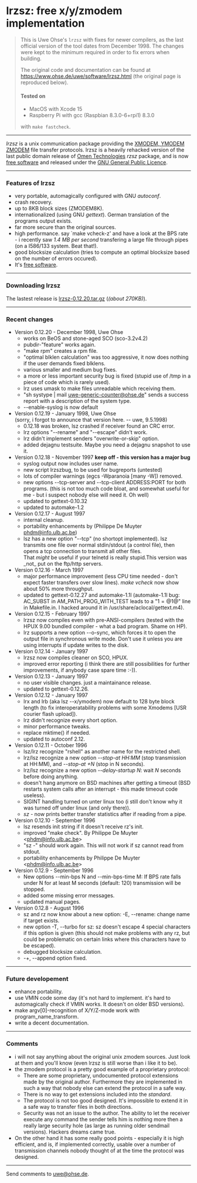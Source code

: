 # lrzsz: free x/y/zmodem implementation

> This is Uwe Ohse's `lrzsz` with fixes for newer compilers, as the last official version of the tool dates from December 1998. The changes were kept to the minimum required in order to fix errors when building.
>
> The original code and documentation can be found at https://www.ohse.de/uwe/software/lrzsz.html (the original page is reproduced below).
>
> #### Tested on
>
> * MacOS with Xcode 15
> * Raspberry Pi with gcc (Raspbian 8.3.0-6+rpi1) 8.3.0
>
> with `make fastcheck`.

* * *

_lrzsz_ is a unix communication package providing the [XMODEM, YMODEM](ftp://ftp.std.com/obi/Standards/FileTransfer/YMODEM8.DOC.1.Z) [ZMODEM](http://www.easysw.com/~mike/serial/zmodem.html) file transfer protocols. lrzsz is a heavily rehacked version of the last public domain release of [Omen Technologies](http://www.omen.com/) _rzsz_ package, and is now [free software](http://www.gnu.ai.mit.edu/philosophy/free-sw.html) and released under the [GNU General Public Licence](http://www.gnu.ai.mit.edu/copyleft/gpl.html).

* * *

### Features of lrzsz

*   very portable, automagically configured with GNU _autoconf_.
*   crash recovery.
*   up to 8KB block sizes (ZMODEM8K).
*   internationalized (using GNU _gettext_). German translation of the programs output exists.
*   far more secure than the original sources.
*   high performance. say \`make vcheck-z' and have a look at the BPS rate - i recently saw _1.4 MB per second_ transfering a large file through pipes (on a I586/133 system. Beat that!).
*   good blocksize calculation (tries to compute an optimal blocksize based on the number of errors occured).
*   It's [free software](http://www.gnu.org/philosophy/free-sw.html).

* * *

### Downloading lrzsz

The lastest release is [lrzsz-0.12.20.tar.gz](https://www.ohse.de/uwe/releases/lrzsz-0.12.20.tar.gz) (_(about 270KB)_).

* * *

### Recent changes

*   Version 0.12.20 - December 1998, Uwe Ohse  
    *   works on BeOS and stone-aged SCO (sco-3.2v4.2)
    *   pubdir-"feature" works again.
    *   "make rpm" creates a rpm file.
    *   "optimal blklen calculation" was too aggressive, it now does nothing if the user demands fixed blklens.
    *   various smaller and medium bug fixes.
    *   a more or less important security bug is fixed (stupid use of /tmp in a piece of code which is rarely used).
    *   lrz uses umask to make files unreadable which receiving them.
    *   "sh systype | mail uwe-generic-counter@ohse.de" sends a success report with a description of the system type.
    *   \--enable-syslog is now default
*   Version 0.12.19 - January 1998, Uwe Ohse  
    (sorry, i forgot to announce that version here. -- uwe, 9.5.1998)
    *   0.12.18 was broken, lsz crashed if receiver found an CRC error.
    *   lrz options "--rename" and "--escape" didn't work.
    *   lrz didn't implement senders "overwrite-or-skip" option.
    *   added dejagnu testsuite. Maybe you need a dejagnu snapshot to use it.
*   Version 0.12.18 - November 1997 **keep off - this version has a major bug**
    *   syslog output now includes user name.
    *   new script lrzszbug, to be used for bugreports (untested)
    *   lots of compiler warnings (egcs -Wparanoia \[many -W\]) removed.
    *   new options --tcp-server and --tcp-client ADDRESS:PORT for both programs. (this is not too much code bloat, and somewhat useful for me - but i suspect nobody else will need it. Oh well)
    *   updated to gettext-0.10.32
    *   updated to automake-1.2
*   Version 0.12.17 - August 1997
    *   internal cleanup.
    *   portability enhancements by (Philippe De Muyter <phdm@info.ulb.ac.be>)
    *   lsz has a new option "--tcp" (no shortopt implemented). lsz transmits one file over normal stdin/stdout (a control file), then opens a tcp connection to transmit all other files.  
        That _might_ be useful if your telnetd is really stupid.This version was \_not\_ put on the ftp/http servers.
*   Version 0.12.16 - March 1997
    *   major performance improvement (less CPU time needed - don't expect faster transfers over slow lines). _make vcheck_ now show about 50% more throughput.
    *   updated to gettext-0.12.27 and automake-1.1l (automake-1.1l bug: AC\_SUBST in AM\_PATH\_PROG\_WITH\_TEST leads to a "$1=@$1@" line in Makefile.in. I hacked around it in /usr/share/aclocal/gettext.m4).
*   Version 0.12.15 - February 1997
    *   lrzsz now compiles even with pre-ANSI-compilers (tested with the HPUX 9.00 bundled compiler - what a bad program. Shame on HP).
    *   lrz supports a new option --o-sync, which forces it to open the output file in synchronous write mode. Don't use it unless you are using interrupts if update writes to the disk.
*   Version 0.12.14 - January 1997
    *   lrzsz now compiles cleaner on SCO, HPUX.
    *   improved error reporting (i think there are still possibilities for further improvements, if anybody case spare time :-)).
*   Version 0.12.13 - January 1997
    *   no user visible changes. just a maintainance release.
    *   updated to gettext-0.12.26.
*   Version 0.12.12 - January 1997
    *   lrx and lrb (aka lsz --x/ymodem) now default to 128 byte block length (to fix interoperatability problems with some Xmodems \[USR courier flash upload\]).
    *   lrz didn't recognize every short option.
    *   minor performance tweaks.
    *   replace mktime() if needed.
    *   updated to autoconf 2.12.
*   Version 0.12.11 - October 1996
    *   lsz/lrz recognize "rshell" as another name for the restricted shell.
    *   lrz/lsz recognize a new option _\--stop-at HH:MM_ (stop transmission at HH:MM), and _\--stop-at +N_ (stop in N seconds).
    *   lrz/lsz recognize a new option _\--delay-startup N_: wait _N_ seconds before doing anything.
    *   doesn't hang anymore on BSD machines after getting a timeout (BSD restarts system calls after an interrupt - this made timeout code useless).
    *   SIGINT handling turned on unter linux too (i still don't know why it was turned off under linux (and only there)).
    *   _sz -_ now prints better transfer statistics after if reading from a pipe.
*   Version 0.12.10 - September 1996
    *   lsz resends init string if it doesn't receive rz's init.
    *   improved "make check". By Philippe De Muyter <phdm@info.ulb.ac.be\>
    *   "sz -" should work again. This will not work if sz cannot read from stdout.
    *   portability enhancements by Philippe De Muyter <phdm@info.ulb.ac.be\>
*   Version 0.12.9 - September 1996
    *   New options --min-bps N and --min-bps-time M: If BPS rate falls under N for at least M seconds (default: 120) transmission will be stopped.
    *   added some missing error messages.
    *   updated manual pages.
*   Version 0.12.8 - August 1996
    *   sz and rz now know about a new option: -E, --rename: change name if target exists.
    *   new option -T, --turbo for sz: sz doesn't escape 4 special characters if this option is given (this should not make problems with any rz, but could be problematic on certain links where this characters have to be escaped).
    *   debugged blocksize calculation.
    *   \-+, --append option fixed.

* * *

### Future developement

*   enhance portability.
*   use VMIN code some day (it's not hard to implement. it's hard to automagically check if VMIN works. It doesn't on older BSD versions).
*   make argv\[0\]-recognition of X/Y/Z-mode work with program\_name\_transform.
*   write a decent documentation.

* * *

### Comments

*   i will not say anything about the original unix zmodem sources. Just look at them and you'll know (even lrzsz is still worse than i like it to be).
*   the zmodem protocol is a pretty good example of a proprietary protocol:
    *   There are some proprietary, undocumented protocol extensions made by the original author. Furthermore they are implemented in such a way that nobody else can extend the protocol in a safe way.
    *   There is no way to get extensions included into the _standard_.
    *   The protocol is not too good designed. It's impossible to extend it in a safe way to transfer files in both directions.
    *   Security was not an issue to the author. The ability to let the receiver execute any command the sender tells him is nothing more then a really large security hole (as large as running older sendmail versions). Hackers dreams came true.
*   On the other hand it has some really good points - especially it is high efficient, and is, if implemented correctly, usable over a number of transmission channels nobody thought of at the time the protocol was designed.

* * *

Send comments to uwe@ohse.de.
